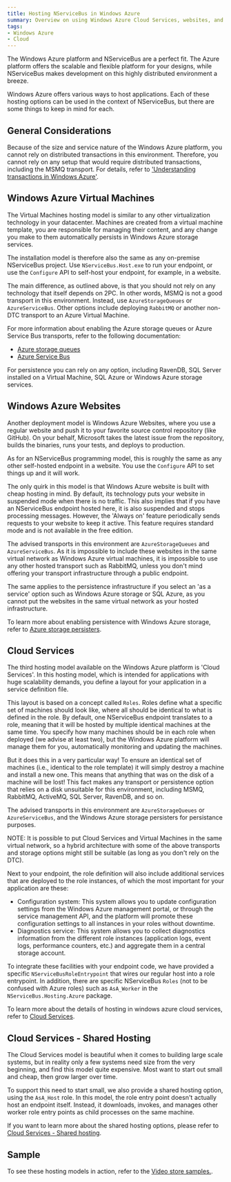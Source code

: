 ```yaml
---
title: Hosting NServiceBus in Windows Azure
summary: Overview on using Windows Azure Cloud Services, websites, and virtual machines to host NServiceBus, with links to detailed articles.
tags: 
- Windows Azure
- Cloud
---
```


The Windows Azure platform and NServiceBus are a perfect fit. The Azure platform offers the scalable and flexible platform for your designs, while NServiceBus makes development on this highly distributed environment a breeze.

Windows Azure offers various ways to host applications. Each of these hosting options can be used in the context of NServiceBus, but there are some things to keep in mind for each.

General Considerations
----------------------

Because of the size and service nature of the Windows Azure platform, you cannot rely on distributed transactions in this environment. Therefore, you cannot rely on any setup that would require distributed transactions, including the MSMQ transport. For details, refer to ['Understanding transactions in Windows Azure'](/nservicebus/understanding-transactions-in-windows-azure).

Windows Azure Virtual Machines
------------------------------

The Virtual Machines hosting model is similar to any other virtualization technology in your datacenter. Machines are created from a virtual machine template, you are responsible for managing their content, and any change you make to them automatically persists in Windows Azure storage services.

The installation model is therefore also the same as any on-premise NServiceBus project. Use `NServiceBus.Host.exe` to run your endpoint, or use the `Configure` API to self-host your endpoint, for example, in a website.

The main difference, as outlined above, is that you should not rely on any technology that itself depends on 2PC. In other words, MSMQ is not a good transport in this environment. Instead, use `AzureStorageQueues` or `AzureServiceBus`. Other options include deploying `RabbitMQ` or another non-DTC transport to an Azure Virtual Machine.

For more information about enabling the Azure storage queues or Azure Service Bus transports, refer to the following documentation:

* [Azure storage queues](/nservicebus/using-azure-storage-queues-as-transport-in-nservicebus)
* [Azure Service Bus](/nservicebus/using-azure-servicebus-as-transport-in-nservicebus)

For persistence you can rely on any option, including RavenDB, SQL Server installed on a Virtual Machine, SQL Azure or Windows Azure storage services.


Windows Azure Websites
----------------------

Another deployment model is Windows Azure Websites, where you use a regular website and push it to your favorite source control repository (like GitHub).  On your behalf, Microsoft takes the latest issue from the repository, builds the binaries, runs your tests, and deploys to production.

As for an NServiceBus programming model, this is roughly the same as any other self-hosted endpoint in a website. You use the `Configure` API to set things up and it will work.

The only quirk in this model is that Windows Azure website is built with cheap hosting in mind. By default, its technology puts your website in suspended mode when there is no traffic. This also implies that if you have an NServiceBus endpoint hosted here, it is also suspended and stops processing messages. However, the 'Always on' feature periodically sends requests to your website to keep it active. This feature requires standard mode and is not available in the free edition. 

The advised transports in this environment are `AzureStorageQueues` and `AzureServiceBus`. As it is impossible to include these websites in the same virtual network as Windows Azure virtual machines, it is impossible to use any other hosted transport such as RabbitMQ, unless you don't mind offering your transport infrastructure through a public endpoint.

The same applies to the persistence infrastructure if you select an 'as a service' option such as Windows Azure storage or SQL Azure, as you cannot put the websites in the same virtual network as your hosted infrastructure.

To learn more about enabling persistence with Windows Azure storage, refer to [Azure storage persisters](/nservicebus/using-azure-storage-persistence-in-nservicebus).


Cloud Services 
--------------

The third hosting model available on the Windows Azure platform is 'Cloud Services'. In this hosting model, which is intended for applications with huge scalability demands, you define a layout for your application in a service definition file. 

This layout is based on a concept called `Roles`. Roles define what a specific set of machines should look like, where all should be identical to what is defined in the role. By default, one NServiceBus endpoint translates to a role, meaning that it will be hosted by multiple identical machines at the same time. You specify how many machines should be in each role when deployed (we advise at least two), but the Windows Azure platform will manage them for you, automatically monitoring and updating the machines.

But it does this in a very particular way! To ensure an identical set of machines (i.e., identical to the role template) it will simply destroy a machine and install a new one. This means that anything that was on the disk of a machine will be lost! This fact makes any transport or persistence option that relies on a disk unsuitable for this environment, including MSMQ, RabbitMQ, ActiveMQ, SQL Server, RavenDB, and so on.

The advised transports in this environment are `AzureStorageQueues` or `AzureServiceBus`, and the Windows Azure storage persisters for persistance purposes.

NOTE: It is possible to put Cloud Services and Virtual Machines in the same virtual network, so a hybrid architecture with some of the above transports and storage options might still be suitable (as long as you don't rely on the DTC).

Next to your endpoint, the role definition will also include additional services that are deployed to the role instances, of which the most important for your application are these:

* Configuration system: This system allows you to update configuration settings from the Windows Azure management portal, or through the service management API, and the platform will promote these configuration settings to all instances in your roles without downtime.
* Diagnostics service: This system allows you to collect diagnostics information from the different role instances (application logs, event logs, performance counters, etc.) and aggregate them in a central storage account.

To integrate these facilities with your endpoint code, we have provided a specific `NServiceBusRoleEntrypoint` that wires our regular host into a role entrypoint. In addition, there are specific NServiceBus `Roles` (not to be confused with Azure roles) such as `AsA_Worker` in the `NServiceBus.Hosting.Azure` package.

To learn more about the details of hosting in windows azure cloud services, refer to [Cloud Services](/nservicebus/hosting-nservicebus-in-windows-azure-cloud-services).


Cloud Services - Shared Hosting
-------------------------------

The Cloud Services model is beautiful when it comes to building large scale systems, but in reality only a few systems need size from the very beginning, and find this model quite expensive. Most want to start out small and cheap, then grow larger over time. 

To support this need to start small, we also provide a shared hosting option, using the `AsA_Host` role. In this model, the role entry point doesn't actually host an endpoint itself. Instead, it downloads, invokes, and manages other worker role entry points as child processes on the same machine.

If you want to learn more about the shared hosting options, please refer to [Cloud Services - Shared hosting](/nservicebus/shared-hosting-nservicebus-in-windows-azure-cloud-services).


Sample
------

To see these hosting models in action, refer to the [Video store samples.](https://github.com/Particular/NServiceBus.Azure.Samples/tree/master/).
